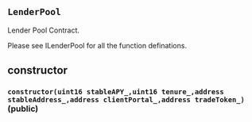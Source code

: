 ## `LenderPool`
Lender Pool Contract. 

Please see ILenderPool for all the function definations.

## constructor
### `constructor(uint16 stableAPY_,uint16 tenure_,address stableAddress_,address clientPortal_,address tradeToken_) ` (public)
